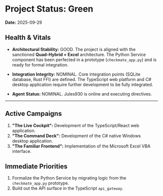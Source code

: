 # Project Status: Green

**Date:** 2025-09-29

## Health & Vitals

*   **Architectural Stability:** GOOD. The project is aligned with the sanctioned **Quad-Hybrid + Excel** architecture. The Python Service component has been perfected in a prototype (`checkmate_app.py`) and is ready for formal integration.

*   **Integration Integrity:** NOMINAL. Core integration points (SQLite database, Rust FFI) are defined. The TypeScript web platform and C# desktop application require further development to be fully integrated.

*   **Agent Status:** NOMINAL. Jules930 is online and executing directives.

---

## Active Campaigns

1.  **"The Live Cockpit":** Development of the TypeScript/React web application.
2.  **"The Command Deck":** Development of the C# native Windows desktop application.
3.  **"The Familiar Frontend":** Implementation of the Microsoft Excel VBA interface.

## Immediate Priorities

1.  Formalize the Python Service by migrating logic from the `checkmate_app.py` prototype.
2.  Build out the API surface in the TypeScript `api_gateway`.
